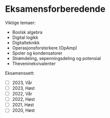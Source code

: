 # Eksamensforberedende

Viktige temaer:

* Boolsk algebra
* Digital logikk
* Digitalteknikk
* Operasjonsforsterkere (OpAmp)
* Spoler og kondensatorer
* Strømdeling, sepenningsdeling og potensial
* Theveninekvivalenter

Eksamenssett:

* [ ] 2023, Vår
* [ ] 2023, Høst
* [ ] 2022, Vår
* [ ] 2022, Høst
* [ ] 2021, Høst
* [ ] 2020, Høst

